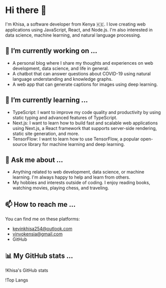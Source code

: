 # Hi there 👋

I'm Khisa, a software developer from Kenya 🇰🇪. I love creating web applications using JavaScript, React, and Node.js. I'm also interested in data science, machine learning, and natural language processing.

## 🔭 I’m currently working on ...

- A personal blog where I share my thoughts and experiences on web development, data science, and life in general.
- A chatbot that can answer questions about COVID-19 using natural language understanding and knowledge graphs.
- A web app that can generate captions for images using deep learning.

## 🌱 I’m currently learning ...

- TypeScript: I want to improve my code quality and productivity by using static typing and advanced features of TypeScript.
- Next.js: I want to learn how to build fast and scalable web applications using Next.js, a React framework that supports server-side rendering, static site generation, and more.
- TensorFlow: I want to learn how to use TensorFlow, a popular open-source library for machine learning and deep learning.

## 💬 Ask me about ...

- Anything related to web development, data science, or machine learning. I'm always happy to help and learn from others.
- My hobbies and interests outside of coding. I enjoy reading books, watching movies, playing chess, and traveling.

## 📫 How to reach me ...

You can find me on these platforms:

- kevinkhisa254@outlook.com
- vinvokensia@gmail.com
- GitHub

## 📊 My GitHub stats ...

!Khisa's GitHub stats

!Top Langs
